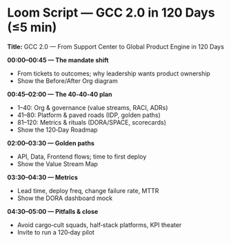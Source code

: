 # Loom Script — GCC 2.0 in 120 Days (≤5 min)

**Title:** GCC 2.0 — From Support Center to Global Product Engine in 120 Days

**00:00–00:45 — The mandate shift**
- From tickets to outcomes; why leadership wants product ownership
- Show the Before/After Org diagram

**00:45–02:00 — The 40‑40‑40 plan**
- 1–40: Org & governance (value streams, RACI, ADRs)
- 41–80: Platform & paved roads (IDP, golden paths)
- 81–120: Metrics & rituals (DORA/SPACE, scorecards)
- Show the 120‑Day Roadmap

**02:00–03:30 — Golden paths**
- API, Data, Frontend flows; time to first deploy
- Show the Value Stream Map

**03:30–04:30 — Metrics**
- Lead time, deploy freq, change failure rate, MTTR
- Show the DORA dashboard mock

**04:30–05:00 — Pitfalls & close**
- Avoid cargo‑cult squads, half‑stack platforms, KPI theater
- Invite to run a 120‑day pilot
